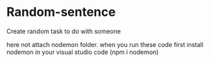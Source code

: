 # Random-sentence
Create random task to do with someone

here not attach nodemon folder. when you run these code first install nodemon in your visual studio code (npm i nodemon)
